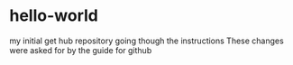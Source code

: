 # hello-world
my initial get hub repository going though the instructions
These changes were asked for by the guide for github
